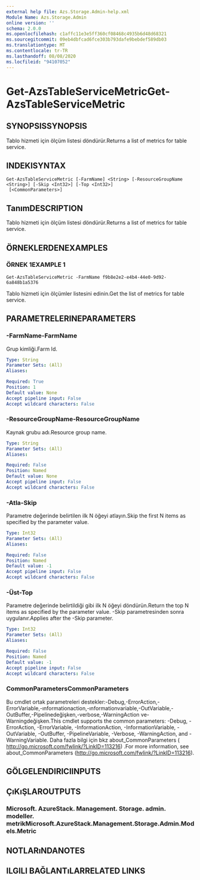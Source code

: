```yaml
---
external help file: Azs.Storage.Admin-help.xml
Module Name: Azs.Storage.Admin
online version: ''
schema: 2.0.0
ms.openlocfilehash: c1affc11e3e5ff360cf08468c4935b6d48d68321
ms.sourcegitcommit: 09eb4dbfcad6fce303b793dafe9bebdef589db03
ms.translationtype: MT
ms.contentlocale: tr-TR
ms.lasthandoff: 08/08/2020
ms.locfileid: "94107052"
---
```

# <span data-ttu-id="6ad95-101">Get-AzsTableServiceMetric</span><span class="sxs-lookup"><span data-stu-id="6ad95-101">Get-AzsTableServiceMetric</span></span>

## <span data-ttu-id="6ad95-102">SYNOPSIS</span><span class="sxs-lookup"><span data-stu-id="6ad95-102">SYNOPSIS</span></span>
<span data-ttu-id="6ad95-103">Tablo hizmeti için ölçüm listesi döndürür.</span><span class="sxs-lookup"><span data-stu-id="6ad95-103">Returns a list of metrics for table service.</span></span>

## <span data-ttu-id="6ad95-104">INDEKI</span><span class="sxs-lookup"><span data-stu-id="6ad95-104">SYNTAX</span></span>

```
Get-AzsTableServiceMetric [-FarmName] <String> [-ResourceGroupName <String>] [-Skip <Int32>] [-Top <Int32>]
 [<CommonParameters>]
```

## <span data-ttu-id="6ad95-105">Tanım</span><span class="sxs-lookup"><span data-stu-id="6ad95-105">DESCRIPTION</span></span>
<span data-ttu-id="6ad95-106">Tablo hizmeti için ölçüm listesi döndürür.</span><span class="sxs-lookup"><span data-stu-id="6ad95-106">Returns a list of metrics for table service.</span></span>

## <span data-ttu-id="6ad95-107">ÖRNEKLERDEN</span><span class="sxs-lookup"><span data-stu-id="6ad95-107">EXAMPLES</span></span>

### <span data-ttu-id="6ad95-108">ÖRNEK 1</span><span class="sxs-lookup"><span data-stu-id="6ad95-108">EXAMPLE 1</span></span>
```
Get-AzsTableServiceMetric -FarmName f9b8e2e2-e4b4-44e0-9d92-6a848b1a5376
```

<span data-ttu-id="6ad95-109">Tablo hizmeti için ölçümler listesini edinin.</span><span class="sxs-lookup"><span data-stu-id="6ad95-109">Get the list of metrics for table service.</span></span>

## <span data-ttu-id="6ad95-110">PARAMETRELERINE</span><span class="sxs-lookup"><span data-stu-id="6ad95-110">PARAMETERS</span></span>

### <span data-ttu-id="6ad95-111">-FarmName</span><span class="sxs-lookup"><span data-stu-id="6ad95-111">-FarmName</span></span>
<span data-ttu-id="6ad95-112">Grup kimliği.</span><span class="sxs-lookup"><span data-stu-id="6ad95-112">Farm Id.</span></span>

```yaml
Type: String
Parameter Sets: (All)
Aliases:

Required: True
Position: 1
Default value: None
Accept pipeline input: False
Accept wildcard characters: False
```

### <span data-ttu-id="6ad95-113">-ResourceGroupName</span><span class="sxs-lookup"><span data-stu-id="6ad95-113">-ResourceGroupName</span></span>
<span data-ttu-id="6ad95-114">Kaynak grubu adı.</span><span class="sxs-lookup"><span data-stu-id="6ad95-114">Resource group name.</span></span>

```yaml
Type: String
Parameter Sets: (All)
Aliases:

Required: False
Position: Named
Default value: None
Accept pipeline input: False
Accept wildcard characters: False
```

### <span data-ttu-id="6ad95-115">-Atla</span><span class="sxs-lookup"><span data-stu-id="6ad95-115">-Skip</span></span>
<span data-ttu-id="6ad95-116">Parametre değerinde belirtilen ilk N öğeyi atlayın.</span><span class="sxs-lookup"><span data-stu-id="6ad95-116">Skip the first N items as specified by the parameter value.</span></span>

```yaml
Type: Int32
Parameter Sets: (All)
Aliases:

Required: False
Position: Named
Default value: -1
Accept pipeline input: False
Accept wildcard characters: False
```

### <span data-ttu-id="6ad95-117">-Üst</span><span class="sxs-lookup"><span data-stu-id="6ad95-117">-Top</span></span>
<span data-ttu-id="6ad95-118">Parametre değerinde belirtildiği gibi ilk N öğeyi döndürün.</span><span class="sxs-lookup"><span data-stu-id="6ad95-118">Return the top N items as specified by the parameter value.</span></span>
<span data-ttu-id="6ad95-119">-Skip parametresinden sonra uygulanır.</span><span class="sxs-lookup"><span data-stu-id="6ad95-119">Applies after the -Skip parameter.</span></span>

```yaml
Type: Int32
Parameter Sets: (All)
Aliases:

Required: False
Position: Named
Default value: -1
Accept pipeline input: False
Accept wildcard characters: False
```

### <span data-ttu-id="6ad95-120">CommonParameters</span><span class="sxs-lookup"><span data-stu-id="6ad95-120">CommonParameters</span></span>
<span data-ttu-id="6ad95-121">Bu cmdlet ortak parametreleri destekler:-Debug,-ErrorAction,-ErrorVariable,-ınformationaction,-ınformationvariable,-OutVariable,-OutBuffer,-Pipelinedeğişken,-verbose,-WarningAction ve-Warningdeğişken.</span><span class="sxs-lookup"><span data-stu-id="6ad95-121">This cmdlet supports the common parameters: -Debug, -ErrorAction, -ErrorVariable, -InformationAction, -InformationVariable, -OutVariable, -OutBuffer, -PipelineVariable, -Verbose, -WarningAction, and -WarningVariable.</span></span> <span data-ttu-id="6ad95-122">Daha fazla bilgi için bkz about_CommonParameters ( http://go.microsoft.com/fwlink/?LinkID=113216) .</span><span class="sxs-lookup"><span data-stu-id="6ad95-122">For more information, see about_CommonParameters (http://go.microsoft.com/fwlink/?LinkID=113216).</span></span>

## <span data-ttu-id="6ad95-123">GÖLGELENDIRICI</span><span class="sxs-lookup"><span data-stu-id="6ad95-123">INPUTS</span></span>

## <span data-ttu-id="6ad95-124">ÇıKıŞLAR</span><span class="sxs-lookup"><span data-stu-id="6ad95-124">OUTPUTS</span></span>

### <span data-ttu-id="6ad95-125">Microsoft. AzureStack. Management. Storage. admin. modeller. metrik</span><span class="sxs-lookup"><span data-stu-id="6ad95-125">Microsoft.AzureStack.Management.Storage.Admin.Models.Metric</span></span>

## <span data-ttu-id="6ad95-126">NOTLARıNDA</span><span class="sxs-lookup"><span data-stu-id="6ad95-126">NOTES</span></span>

## <span data-ttu-id="6ad95-127">ILGILI BAĞLANTıLAR</span><span class="sxs-lookup"><span data-stu-id="6ad95-127">RELATED LINKS</span></span>
